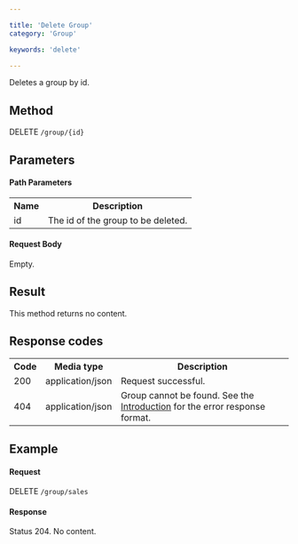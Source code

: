 ```yaml
---

title: 'Delete Group'
category: 'Group'

keywords: 'delete'

---
```



Deletes a group by id.


Method
------

DELETE `/group/{id}`


Parameters
----------

#### Path Parameters

<table class="table table-striped">
  <tr>
    <th>Name</th>
    <th>Description</th>
  </tr>
  <tr>
    <td>id</td>
    <td>The id of the group to be deleted.</td>
  </tr>
</table>

#### Request Body

Empty.


Result
------

This method returns no content.


Response codes
--------------

<table class="table table-striped">
  <tr>
    <th>Code</th>
    <th>Media type</th>
    <th>Description</th>
  </tr>
  <tr>
    <td>200</td>
    <td>application/json</td>
    <td>Request successful.</td>
  </tr>
  <tr>
    <td>404</td>
    <td>application/json</td>
    <td>Group cannot be found. See the <a href="#overview-introduction">Introduction</a> for the error response format.</td>
  </tr>
</table>

Example
-------

#### Request

DELETE `/group/sales`

#### Response

Status 204. No content.